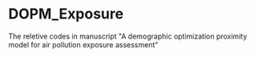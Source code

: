 # DOPM_Exposure
The reletive codes in manuscript "A demographic optimization proximity model for air pollution exposure assessment"
